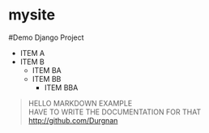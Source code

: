 # mysite
#Demo Django Project
* ITEM A
* ITEM B
    * ITEM BA
    * ITEM BB
        * ITEM BBA
> HELLO MARKDOWN EXAMPLE        
> HAVE TO WRITE THE DOCUMENTATION FOR THAT 
http://github.com/Durgnan
>